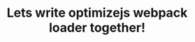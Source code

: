 ---
title: Lets write optimizejs webpack loader together!
published: 2016-10-31T22:30:00.001-07:00
layout: post.pug
keywords: webpack, optimizejs
description: Writing webpack loader is easy. Lets see how it's done. Optimizejs is a good use case.  
---